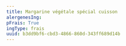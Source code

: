 ```yaml
---
title: Margarine végétale spécial cuisson
alergenesIng:
pFrais: True
ingType: frais
uuid: b3dd9bf6-cbd3-4866-860d-343ff689d14b
---
```

